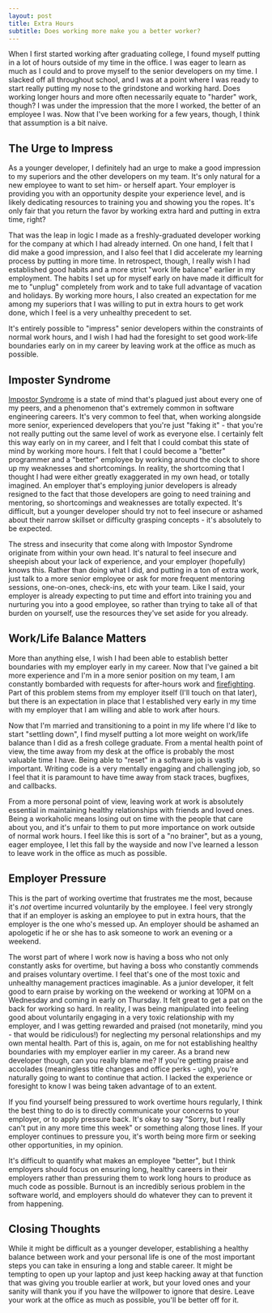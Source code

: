 ```yaml
---
layout: post
title: Extra Hours
subtitle: Does working more make you a better worker?
---
```


When I first started working after graduating college, I found myself putting in a lot of hours outside of my time in the office. I was eager to learn as much as I could and to prove myself to the senior developers on my time. I slacked off all throughout school, and I was at a point where I was ready to start really putting my nose to the grindstone and working hard. Does working longer hours and more often necessarily equate to "harder" work, though? I was under the impression that the more I worked, the better of an employee I was. Now that I've been working for a few years, though, I think that assumption is a bit naive.

## The Urge to Impress

As a younger developer, I definitely had an urge to make a good impression to my superiors and the other developers on my team. It's only natural for a new employee to want to set him- or herself apart. Your employer is providing you with an opportunity despite your experience level, and is likely dedicating resources to training you and showing you the ropes. It's only fair that you return the favor by working extra hard and putting in extra time, right?

That was the leap in logic I made as a freshly-graduated developer working for the company at which I had already interned. On one hand, I felt that I did make a good impression, and I also feel that I did accelerate my learning process by putting in more time. In retrospect, though, I really wish I had established good habits and a more strict "work life balance" earlier in my employment. The habits I set up for myself early on have made it difficult for me to "unplug" completely from work and to take full advantage of vacation and holidays. By working more hours, I also created an expectation for me among my superiors that I was willing to put in extra hours to get work done, which I feel is a very unhealthy precedent to set.

It's entirely possible to "impress" senior developers within the constraints of normal work hours, and I wish I had had the foresight to set good work-life boundaries early on in my career by leaving work at the office as much as possible.

## Imposter Syndrome

[Impostor Syndrome](https://en.wikipedia.org/wiki/Impostor_syndrome) is a state of mind that's plagued just about every one of my peers, and a phenomenon that's extremely common in software engineering careers. It's very common to feel that, when working alongside more senior, experienced developers that you're just "faking it" - that you're not really putting out the same level of work as everyone else. I certainly felt this way early on in my career, and I felt that I could combat this state of mind by working more hours. I felt that I could become a "better" programmer and a "better" employee by working around the clock to shore up my weaknesses and shortcomings. In reality, the shortcoming that I thought I had were either greatly exaggerated in my own head, or totally imagined. An employer that's employing junior developers is already resigned to the fact that those developers are going to need training and mentoring, so shortcomings and weaknesses are totally expected. It's difficult, but a younger developer should try not to feel insecure or ashamed about their narrow skillset or difficulty grasping concepts - it's absolutely to be expected.

The stress and insecurity that come along with Impostor Syndrome originate from within your own head. It's natural to feel insecure and sheepish about your lack of experience, and your employer (hopefully) knows this. Rather than doing what I did, and putting in a ton of extra work, just talk to a more senior employee or ask for more frequent mentoring sessions, one-on-ones, check-ins, etc with your team. Like I said, your employer is already expecting to put time and effort into training you and nurturing you into a good employee, so rather than trying to take all of that burden on yourself, use the resources they've set aside for you already.

## Work/Life Balance Matters

More than anything else, I wish I had been able to establish better boundaries with my employer early in my career. Now that I've gained a bit more experience and I'm in a more senior position on my team, I am constantly bombarded with requests for after-hours work and [firefighting](http://whatis.techtarget.com/definition/firefighting). Part of this problem stems from my employer itself (I'll touch on that later), but there is an expectation in place that I established very early in my time with my employer that I am willing and able to work after hours.

Now that I'm married and transitioning to a point in my life where I'd like to start "settling down", I find myself putting a lot more weight on work/life balance than I did as a fresh college graduate. From a mental health point of view, the time away from my desk at the office is probably the most valuable time I have. Being able to "reset" in a software job is vastly important. Writing code is a very mentally engaging and challenging job, so I feel that it is paramount to have time away from stack traces, bugfixes, and callbacks.

From a more personal point of view, leaving work at work is absolutely essential in maintaining healthy relationships with friends and loved ones. Being a workaholic means losing out on time with the people that care about you, and it's unfair to them to put more importance on work outside of normal work hours. I feel like this is sort of a "no brainer", but as a young, eager employee, I let this fall by the wayside and now I've learned a lesson to leave work in the office as much as possible.

## Employer Pressure

This is the part of working overtime that frustrates me the most, because it's _not_ overtime incurred voluntarily by the employee. I feel very strongly that if an employer is asking an employee to put in extra hours, that the employer is the one who's messed up. An employer should be ashamed an apologetic if he or she has to ask someone to work an evening or a weekend.

The worst part of where I work now is having a boss who not only constantly asks for overtime, but having a boss who constantly commends and praises voluntary overtime. I feel that's one of the most toxic and unhealthy management practices imaginable. As a junior developer, it felt good to earn praise by working on the weekend or working at 10PM on a Wednesday and coming in early on Thursday. It felt great to get a pat on the back for working so hard. In reality, I was being manipulated into feeling good about voluntarily engaging in a very toxic relationship with my employer, and I was getting rewarded and praised (not monetarily, mind you - that would be ridiculous!) for neglecting my personal relationships and my own mental health. Part of this is, again, on me for not establishing healthy boundaries with my employer earlier in my career. As a brand new developer though, can you really blame me? If you're getting praise and accolades (meaningless title changes and office perks - ugh), you're naturally going to want to continue that action. I lacked the experience or foresight to know I was being taken advantage of to an extent.

If you find yourself being pressured to work overtime hours regularly, I think the best thing to do is to directly communicate your concerns to your employer, or to apply pressure back. It's okay to say "Sorry, but I really can't put in any more time this week" or something along those lines. If your employer continues to pressure you, it's worth being more firm or seeking other opportunities, in my opinion.

It's difficult to quantify what makes an employee "better", but I think employers should focus on ensuring long, healthy careers in their employers rather than pressuring them to work long hours to produce as much code as possible. Burnout is an incredibly serious problem in the software world, and employers should do whatever they can to prevent it from happening.

## Closing Thoughts

While it might be difficult as a younger developer, establishing a healthy balance between work and your personal life is one of the most important steps you can take in ensuring a long and stable career. It might be tempting to open up your laptop and just keep hacking away at that function that was giving you trouble earlier at work, but your loved ones and your sanity will thank you if you have the willpower to ignore that desire. Leave your work at the office as much as possible, you'll be better off for it.
